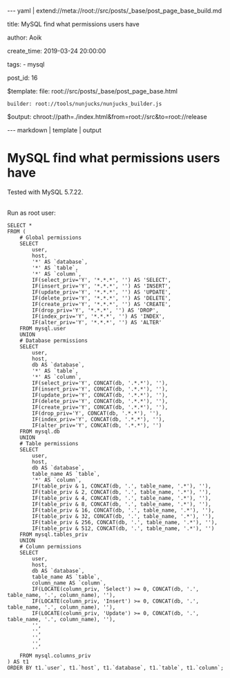 --- yaml | extend://meta://root://src/posts/_base/post_page_base_build.md

title: MySQL find what permissions users have

author: Aoik

create_time: 2019-03-24 20:00:00

tags:
    - mysql

post_id: 16

$template:
    file: root://src/posts/_base/post_page_base.html

    builder: root://tools/nunjucks/nunjucks_builder.js

$output: chroot://path=./index.html&from=root://src&to=root://release

--- markdown | template | output
# MySQL find what permissions users have
Tested with MySQL 5.7.22.

\
Run as root user:
```
SELECT *
FROM (
    # Global permissions
    SELECT
        user,
        host,
        '*' AS `database`,
        '*' AS `table`,
        '*' AS `column`,
        IF(select_priv='Y', '*.*.*', '') AS 'SELECT',
        IF(insert_priv='Y', '*.*.*', '') AS 'INSERT',
        IF(update_priv='Y', '*.*.*', '') AS 'UPDATE',
        IF(delete_priv='Y', '*.*.*', '') AS 'DELETE',
        IF(create_priv='Y', '*.*.*', '') AS 'CREATE',
        IF(drop_priv='Y', '*.*.*', '') AS 'DROP',
        IF(index_priv='Y', '*.*.*', '') AS 'INDEX',
        IF(alter_priv='Y', '*.*.*', '') AS 'ALTER'
    FROM mysql.user
    UNION
    # Database permissions
    SELECT
        user,
        host,
        db AS `database`,
        '*' AS `table`,
        '*' AS `column`,
        IF(select_priv='Y', CONCAT(db, '.*.*'), ''),
        IF(insert_priv='Y', CONCAT(db, '.*.*'), ''),
        IF(update_priv='Y', CONCAT(db, '.*.*'), ''),
        IF(delete_priv='Y', CONCAT(db, '.*.*'), ''),
        IF(create_priv='Y', CONCAT(db, '.*.*'), ''),
        IF(drop_priv='Y', CONCAT(db, '.*.*'), ''),
        IF(index_priv='Y', CONCAT(db, '.*.*'), ''),
        IF(alter_priv='Y', CONCAT(db, '.*.*'), '')
    FROM mysql.db
    UNION
    # Table permissions
    SELECT
        user,
        host,
        db AS `database`,
        table_name AS `table`,
        '*' AS `column`,
        IF(table_priv & 1, CONCAT(db, '.', table_name, '.*'), ''),
        IF(table_priv & 2, CONCAT(db, '.', table_name, '.*'), ''),
        IF(table_priv & 4, CONCAT(db, '.', table_name, '.*'), ''),
        IF(table_priv & 8, CONCAT(db, '.', table_name, '.*'), ''),
        IF(table_priv & 16, CONCAT(db, '.', table_name, '.*'), ''),
        IF(table_priv & 32, CONCAT(db, '.', table_name, '.*'), ''),
        IF(table_priv & 256, CONCAT(db, '.', table_name, '.*'), ''),
        IF(table_priv & 512, CONCAT(db, '.', table_name, '.*'), '')
    FROM mysql.tables_priv
    UNION
    # Column permissions
    SELECT
        user,
        host,
        db AS `database`,
        table_name AS `table`,
        column_name AS `column`,
        IF(LOCATE(column_priv, 'Select') >= 0, CONCAT(db, '.', table_name, '.', column_name), ''),
        IF(LOCATE(column_priv, 'Insert') >= 0, CONCAT(db, '.', table_name, '.', column_name), ''),
        IF(LOCATE(column_priv, 'Update') >= 0, CONCAT(db, '.', table_name, '.', column_name), ''),
        '',
        '',
        '',
        '',
        ''
    FROM mysql.columns_priv
) AS t1
ORDER BY t1.`user`, t1.`host`, t1.`database`, t1.`table`, t1.`column`;
```
